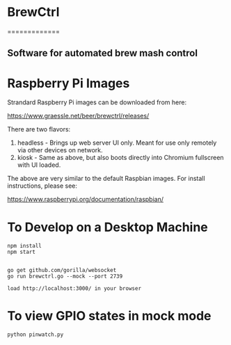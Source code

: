 # BrewCtrl
=============

Software for automated brew mash control
-------------

# Raspberry Pi Images

Strandard Raspberry Pi images can be downloaded from here:

https://www.graessle.net/beer/brewctrl/releases/

There are two flavors:

1) headless - Brings up web server UI only.  Meant for use only remotely via other devices on network.
2) kiosk - Same as above, but also boots directly into Chromium fullscreen with UI loaded.

The above are very similar to the default Raspbian images.  For install instructions, please see:

https://www.raspberrypi.org/documentation/raspbian/


# To Develop on a Desktop Machine
    
    npm install
    npm start
    

    go get github.com/gorilla/websocket
    go run brewctrl.go --mock --port 2739

    load http://localhost:3000/ in your browser

# To view GPIO states in mock mode  

    python pinwatch.py 

